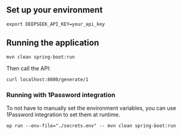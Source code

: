 ## Set up your environment
```
export DEEPSEEK_API_KEY=your_api_key
```

## Running the application
```
mvn clean spring-boot:run
```

Then call the API:
```
curl localhost:8080/generate/1
```

### Running with 1Password integration
To not have to manually set the environment variables, you can use 1Password integration to set
them at runtime.

```
op run --env-file="./secrets.env" -- mvn clean spring-boot:run
```